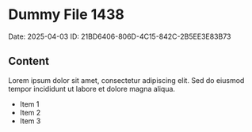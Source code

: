 # Dummy File 1438

Date: 2025-04-03
ID: 21BD6406-806D-4C15-842C-2B5EE3E83B73

## Content

Lorem ipsum dolor sit amet, consectetur adipiscing elit.
Sed do eiusmod tempor incididunt ut labore et dolore magna aliqua.

* Item 1
* Item 2
* Item 3
